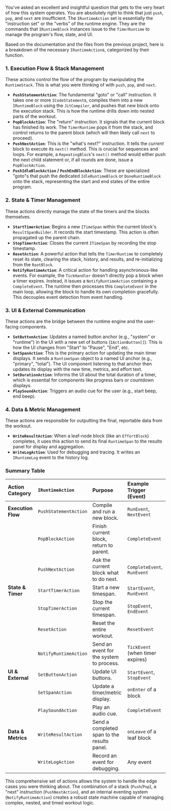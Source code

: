 You've asked an excellent and insightful question that gets to the very heart of how this system operates. You are absolutely right to think that just `push`, `pop`, and `next` are insufficient. The `IRuntimeAction` set is essentially the "instruction set" or the "verbs" of the runtime engine. They are the commands that `IRuntimeBlock` instances issue to the `TimerRuntime` to manage the program's flow, state, and UI.

Based on the documentation and the files from the previous project, here is a breakdown of the necessary `IRuntimeAction`s, categorized by their function.

### 1. Execution Flow & Stack Management
These actions control the flow of the program by manipulating the `RuntimeStack`. This is what you were thinking of with `push`, `pop`, and `next`.

*   **`PushStatementAction`**: The fundamental "goto" or "call" instruction. It takes one or more `ICodeStatement`s, compiles them into a new `IRuntimeBlock` using the `JitCompiler`, and pushes that new block onto the execution stack. This is how the runtime drills down into nested parts of the workout.
*   **`PopBlockAction`**: The "return" instruction. It signals that the current block has finished its work. The `TimerRuntime` pops it from the stack, and control returns to the parent block (which will then likely call `next` to proceed).
*   **`PushNextAction`**: This is the "what's next?" instruction. It tells the *current* block to execute its `next()` method. This is crucial for sequences and loops. For example, a `RepeatingBlock`'s `next()` method would either push the next child statement or, if all rounds are done, issue a `PopBlockAction`.
*   **`PushIdleBlockAction` / `PushEndBlockAction`**: These are specialized "goto"s that push the dedicated `IdleRuntimeBlock` or `DoneRuntimeBlock` onto the stack, representing the start and end states of the entire program.

### 2. State & Timer Management
These actions directly manage the state of the timers and the blocks themselves.

*   **`StartTimerAction`**: Begins a new `ITimeSpan` within the current block's `ResultSpanBuilder`. It records the start timestamp. This action is often propagated up the parent chain.
*   **`StopTimerAction`**: Closes the current `ITimeSpan` by recording the stop timestamp.
*   **`ResetAction`**: A powerful action that tells the `TimerRuntime` to completely reset its state, clearing the stack, history, and results, and re-initializing from the `RootBlock`.
*   **`NotifyRuntimeAction`**: A critical action for handling asynchronous-like events. For example, the `TickHandler` doesn't directly pop a block when a timer expires. Instead, it issues a `NotifyRuntimeAction` containing a `CompleteEvent`. The runtime then processes this `CompleteEvent` in the main loop, allowing the block to handle its own completion gracefully. This decouples event detection from event handling.

### 3. UI & External Communication
These actions are the bridge between the runtime engine and the user-facing components.

*   **`SetButtonAction`**: Updates a named button anchor (e.g., "system" or "runtime") in the UI with a new set of buttons (`IActionButton[]`). This is how the UI changes from "Start" to "Pause", "End", etc.
*   **`SetSpanAction`**: This is the primary action for updating the main timer displays. It sends a `RuntimeSpan` object to a named UI anchor (e.g., "primary", "total"). The UI component listening to that anchor then updates its display with the new time, metrics, and effort text.
*   **`SetDurationAction`**: Informs the UI about the total duration of a timer, which is essential for components like progress bars or countdown displays.
*   **`PlaySoundAction`**: Triggers an audio cue for the user (e.g., start beep, end beep).

### 4. Data & Metric Management
These actions are responsible for outputting the final, reportable data from the workout.

*   **`WriteResultAction`**: When a leaf-node block (like an `EffortBlock`) completes, it uses this action to send its final `RuntimeSpan` to the results panel for display and aggregation.
*   **`WriteLogAction`**: Used for debugging and tracing. It writes an `IRuntimeLog` event to the history log.

### Summary Table

| Action Category | `IRuntimeAction` | Purpose | Example Trigger (Event) |
| :--- | :--- | :--- | :--- |
| **Execution Flow** | `PushStatementAction` | Compile and run a new block. | `RunEvent`, `NextEvent` |
| | `PopBlockAction` | Finish current block, return to parent. | `CompleteEvent` |
| | `PushNextAction` | Ask the current block what to do next. | `CompleteEvent`, `RunEvent` |
| **State & Timer** | `StartTimerAction` | Start a new timespan. | `StartEvent`, `RunEvent` |
| | `StopTimerAction` | Stop the current timespan. | `StopEvent`, `EndEvent` |
| | `ResetAction` | Reset the entire workout. | `ResetEvent` |
| | `NotifyRuntimeAction` | Send an event for the system to process. | `TickEvent` (when timer expires) |
| **UI & External** | `SetButtonAction` | Update UI buttons. | `StartEvent`, `StopEvent` |
| | `SetSpanAction` | Update a timer/metric display. | `onEnter` of a block |
| | `PlaySoundAction` | Play an audio cue. | `CompleteEvent` |
| **Data & Metrics** | `WriteResultAction` | Send a completed span to the results panel. | `onLeave` of a leaf block |
| | `WriteLogAction` | Record an event for debugging. | Any event |

This comprehensive set of actions allows the system to handle the edge cases you were thinking about. The combination of a stack (`Push`/`Pop`), a "next" instruction (`PushNextAction`), and an internal eventing system (`NotifyRuntimeAction`) creates a robust state machine capable of managing complex, nested, and timed workout logic.